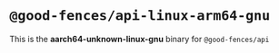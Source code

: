 # `@good-fences/api-linux-arm64-gnu`

This is the **aarch64-unknown-linux-gnu** binary for `@good-fences/api`
